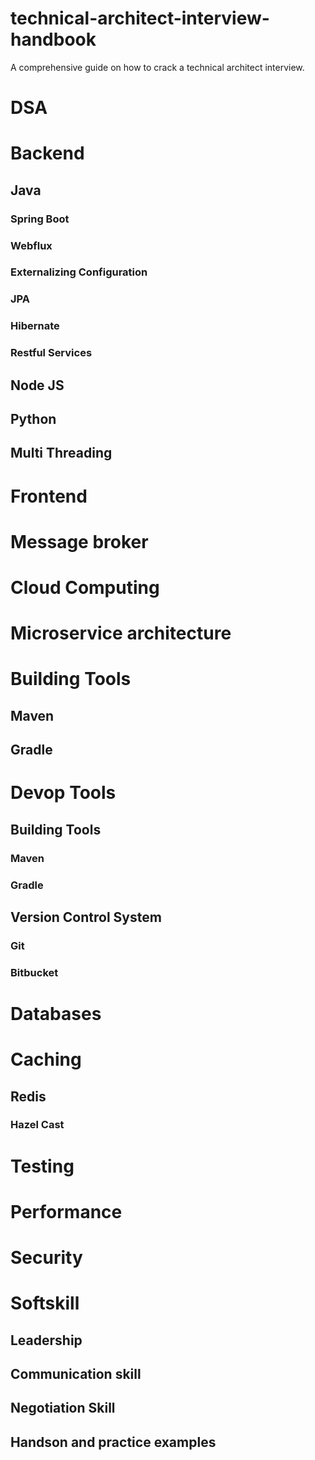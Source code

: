 # technical-architect-interview-handbook
A comprehensive guide on how to crack a technical architect interview.

# DSA
# Backend
## Java
### Spring Boot
### Webflux
### Externalizing Configuration
### JPA
### Hibernate
### Restful Services
## Node JS
## Python
## 
## Multi Threading
# Frontend
# Message broker
# Cloud Computing
# Microservice architecture
# Building Tools
## Maven
## Gradle
# Devop Tools
## Building Tools
### Maven
### Gradle
## Version Control System
### Git
### Bitbucket
# Databases
# Caching
## Redis
### Hazel Cast
# Testing
# Performance 
# Security
# Softskill 
## Leadership
## Communication skill
## Negotiation Skill
## Handson and practice examples
  
